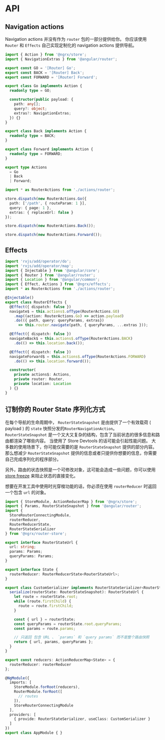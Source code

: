 # API
## Navigation actions
Navigation actions 并没有作为 `router` 包的一部分提供给你。 你应该使用 `Router` 和 `Effects` 自己实现定制化的 navigation actions 提供导航。

```ts
import { Action } from '@ngrx/store';
import { NavigationExtras } from '@angular/router';

export const GO = '[Router] Go';
export const BACK = '[Router] Back';
export const FORWARD = '[Router] Forward';

export class Go implements Action {
  readonly type = GO;

  constructor(public payload: {
    path: any[];
    query?: object;
    extras?: NavigationExtras;
  }) {}
}

export class Back implements Action {
  readonly type = BACK;
}

export class Forward implements Action {
  readonly type = FORWARD;
}

export type Actions
  = Go
  | Back
  | Forward;
```

```ts
import * as RouterActions from './actions/router';

store.dispatch(new RouterActions.Go({
  path: ['/path', { routeParam: 1 }],
  query: { page: 1 },
  extras: { replaceUrl: false }
});

store.dispatch(new RouterActions.Back());

store.dispatch(new RouterActions.Forward());
```
## Effects

```ts
import 'rxjs/add/operator/do';
import 'rxjs/add/operator/map';
import { Injectable } from '@angular/core';
import { Router } from '@angular/router';
import { Location } from '@angular/common';
import { Effect, Actions } from '@ngrx/effects';
import * as RouterActions from './actions/router';

@Injectable()
export class RouterEffects {
  @Effect({ dispatch: false })
  navigate$ = this.actions$.ofType(RouterActions.GO)
    .map((action: RouterActions.Go) => action.payload)
    .do(({ path, query: queryParams, extras})
      => this.router.navigate(path, { queryParams, ...extras }));

  @Effect({ dispatch: false })
  navigateBack$ = this.actions$.ofType(RouterActions.BACK)
    .do(() => this.location.back());

  @Effect({ dispatch: false })
  navigateForward$ = this.actions$.ofType(RouterActions.FORWARD)
    .do(() => this.location.forward());    

  constructor(
    private actions$: Actions,
    private router: Router,
    private location: Location
  ) {}
}
```
## 订制你的 Router State 序列化方式
在每个导航的生命周期中，  `RouterStateSnapshot` 是由提供了一个有效载荷 ( payload ) 的 `state` 快照分发的`RouterNavigationAction`。 `RouterStateSnapshot` 是一个又大又复杂的结构，包含了当前状态的很多信息和路由都渲染了哪些内容。 当使用了 Store Devtools 的话可能会引起性能问题。 大多数的使用场景下，你可能仅需要的是 `RouterStateSnapshot` 提供的部分内容。那么想减少 `RouterStateSnapshot` 提供的信息或者只提供你想要的信息，你需要自己完成序列化的程序部分。

另外，路由的状态快照是一个可修改对象，这可能会造成一些问题，你可以使用 [store freeze](https://github.com/brandonroberts/ngrx-store-freeze) 来阻止状态的直接变化。

想要在开发工具中使用时光穿梭功能的话，你必须在使用 `routerReducer` 时返回一个包含 `url` 的对象。

```ts
import { StoreModule, ActionReducerMap } from '@ngrx/store';
import { Params, RouterStateSnapshot } from '@angular/router';
import {
  StoreRouterConnectingModule,
  routerReducer,
  RouterReducerState,
  RouterStateSerializer
} from '@ngrx/router-store';

export interface RouterStateUrl {
  url: string;
  params: Params;
  queryParams: Params;
}

export interface State {
  routerReducer: RouterReducerState<RouterStateUrl>;
}

export class CustomSerializer implements RouterStateSerializer<RouterStateUrl> {
  serialize(routerState: RouterStateSnapshot): RouterStateUrl {
    let route = routerState.root;
    while (route.firstChild) {
      route = route.firstChild;
    }

    const { url } = routerState;
    const queryParams = routerState.root.queryParams;
    const params = route.params;

    // 只返回 包含 URL 、 `params` 和 `query params` 而不是整个路由快照
    return { url, params, queryParams };
  }
}

export const reducers: ActionReducerMap<State> = {
  routerReducer: routerReducer
};

@NgModule({
  imports: [
    StoreModule.forRoot(reducers),
    RouterModule.forRoot([
      // routes
    ]),
    StoreRouterConnectingModule
  ],
  providers: [
    { provide: RouterStateSerializer, useClass: CustomSerializer }
  ]
})
export class AppModule { }
```
